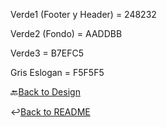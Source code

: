 Verde1 (Footer y Header) = 248232

Verde2 (Fondo) = AADDBB

Verde3 = B7EFC5

Gris Eslogan = F5F5F5

🔙[Back to Design](../Diseño)

↩️[Back to README](../README.md)
